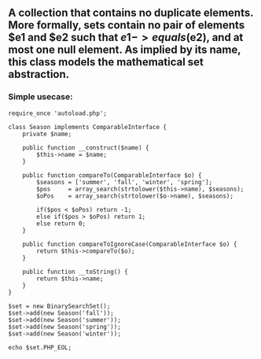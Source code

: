 ## A collection that contains no duplicate elements. More formally, sets contain no pair of elements $e1 and $e2 such that $e1->equals($e2), and at most one null element. As implied by its name, this class models the mathematical set abstraction.

### Simple usecase:

```
require_once 'autoload.php';

class Season implements ComparableInterface {
    private $name;

    public function __construct($name) {
        $this->name = $name;
    }

    public function compareTo(ComparableInterface $o) {
        $seasons = ['summer', 'fall', 'winter', 'spring'];
        $pos     = array_search(strtolower($this->name), $seasons);
        $oPos    = array_search(strtolower($o->name), $seasons);

        if($pos < $oPos) return -1;
        else if($pos > $oPos) return 1;
        else return 0;
    }

    public function compareToIgnoreCase(ComparableInterface $o) {
        return $this->compareTo($o);
    }

    public function __toString() {
        return $this->name;
    }
}

$set = new BinarySearchSet();
$set->add(new Season('fall'));
$set->add(new Season('summer'));
$set->add(new Season('spring'));
$set->add(new Season('winter'));

echo $set.PHP_EOL;
```
